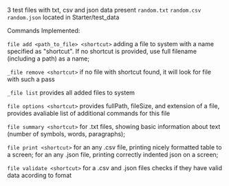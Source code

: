 3 test files with txt, csv and json data present
```random.txt```
```random.csv```
```random.json```
located in Starter/test_data

Commands Implemented: 


```file add <path_to_file> <shortcut>```
adding a file to system with a name specified as "shortcut". If no shortcut is provided, use full filename (including a path) as a name;

```_file remove <shortcut>```
if no file with shortcut found, it will look for file with such a pass

```_file list```
provides all added files to system

```file options <shortcut>```
provides fullPath, fileSize, and extension of a file, provides avaliable list of additional commands for this file

```file summary <shortcut>```
for .txt files, showing basic information about text (number of symbols, words, paragraphs);

```file print <shortcut>```
for an any .csv file, printing nicely formatted table to a screen;
for an any .json file, printing correctly indented json on a screen;

```file validate <shortcut>```
for a .csv and .json files checks if they have valid data acording to fomat



